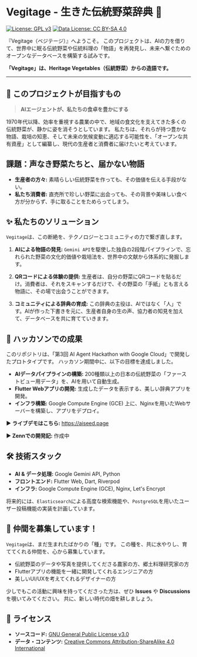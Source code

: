 # Vegitage - 生きた伝統野菜辞典 🌱

[![License: GPL v3](https://img.shields.io/badge/License-GPLv3-blue.svg)](https://www.gnu.org/licenses/gpl-3.0)
[![Data License: CC BY-SA 4.0](https://img.shields.io/badge/Data%20License-CC%20BY--SA%204.0-lightgrey.svg)](https://creativecommons.org/licenses/by-sa/4.0/)

『Vegitage（ベジテージ）』へようこそ。
このプロジェクトは、AIの力を借りて、世界中に眠る伝統野菜や伝統料理の「物語」を再発見し、未来へ繋ぐためのオープンなデータベースを構築する試みです。

**「Vegitage」は、Heritage Vegetables（伝統野菜）からの造語です。**

---

## 📖 このプロジェクトが目指すもの

> **AIエージェントが、私たちの食卓を豊かにする**

1970年代以降、効率を重視する農業の中で、地域の食文化を支えてきた多くの伝統野菜が、静かに姿を消そうとしています。
私たちは、それらが持つ豊かな物語、栽培の知恵、そして未来の気候変動に適応する可能性を、「オープンな共有資産」として編纂し、現代の生産者と消費者に届けたいと考えています。

## 課題：声なき野菜たちと、届かない物語

*   **生産者の方々:** 素晴らしい伝統野菜を作っても、その価値を伝える手段がない。
*   **私たち消費者:** 直売所で珍しい野菜に出会っても、その背景や美味しい食べ方が分からず、手に取ることをためらってしまう。

## ✨ 私たちのソリューション

`Vegitage`は、この断絶を、テクノロジーとコミュニティの力で繋ぎ直します。

1.  **AIによる物語の発見:**
    `Gemini API`を駆使した独自の2段階パイプラインで、忘れられた野菜の文化的価値や栽培法を、世界中の文献から体系的に発掘します。

2.  **QRコードによる体験の提供:**
    生産者は、自分の野菜にQRコードを貼るだけ。消費者は、それをスキャンするだけで、その野菜の「手紙」とも言える物語に、その場で出会うことができます。

3.  **コミュニティによる辞典の育成:**
    この辞典の主役は、AIではなく「人」です。AIが作った下書きを元に、生産者自身の生の声、協力者の知見を加えて、データベースを共に育てていきます。

## 🚀 ハッカソンでの成果

このリポジトリは、「第3回 AI Agent Hackathon with Google Cloud」で開発したプロトタイプです。
ハッカソン期間中に、以下の目標を達成しました。

*   **AIデータパイプラインの構築:** 200種類以上の日本の伝統野菜の「ファーストビュー用データ」を、AIを用いて自動生成。
*   **Flutter Webアプリの開発:** 生成したデータを表示する、美しい辞典アプリを開発。
*   **インフラ構築:** Google Compute Engine (GCE) 上に、Nginxを用いたWebサーバーを構築し、アプリをデプロイ。

**▶ ライブデモはこちら:**
https://aiseed.page

**▶ Zennでの開発記:**
作成中

## 🛠️ 技術スタック

*   **AI & データ処理:** Google Gemini API, Python
*   **フロントエンド:** Flutter Web, Dart, Riverpod
*   **インフラ:** Google Compute Engine (GCE), Nginx, Let's Encrypt

将来的には、`Elasticsearch`による高度な検索機能や、`PostgreSQL`を用いたユーザー投稿機能の実装を計画しています。

## 🤝 仲間を募集しています！

`Vegitage`は、まだ生まれたばかりの「種」です。
この種を、共に水やりし、育ててくれる仲間を、心から募集しています。

*   伝統野菜のデータや写真を提供してくださる農家の方、郷土料理研究家の方
*   Flutterアプリの機能を一緒に開発してくれるエンジニアの方
*   美しいUI/UXを考えてくれるデザイナーの方

少しでもこの活動に興味を持ってくださった方は、ぜひ **Issues** や **Discussions** を覗いてみてください。
共に、新しい時代の畑を耕しましょう。

## 📜 ライセンス

*   **ソースコード:** [GNU General Public License v3.0](LICENSE.code)
*   **データ・コンテンツ:** [Creative Commons Attribution-ShareAlike 4.0 International](LICENSE.data)